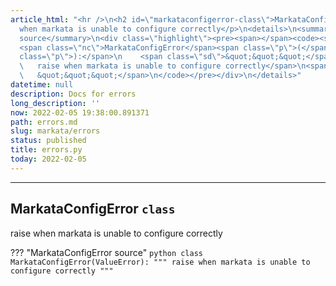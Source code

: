 ```yaml
---
article_html: "<hr />\n<h2 id=\"markataconfigerror-class\">MarkataConfigError <code>class</code></h2>\n<p>raise
  when markata is unable to configure correctly</p>\n<details>\n<summary>MarkataConfigError
  source</summary>\n<div class=\"highlight\"><pre><span></span><code><span class=\"k\">class</span>
  <span class=\"nc\">MarkataConfigError</span><span class=\"p\">(</span><span class=\"ne\">ValueError</span><span
  class=\"p\">):</span>\n    <span class=\"sd\">&quot;&quot;&quot;</span>\n<span class=\"sd\">
  \   raise when markata is unable to configure correctly</span>\n<span class=\"sd\">
  \   &quot;&quot;&quot;</span>\n</code></pre></div>\n</details>"
datetime: null
description: Docs for errors
long_description: ''
now: 2022-02-05 19:38:00.891371
path: errors.md
slug: markata/errors
status: published
title: errors.py
today: 2022-02-05
---
```


---

## MarkataConfigError `class`

raise when markata is unable to configure correctly

??? "MarkataConfigError source"
    ``` python
    class MarkataConfigError(ValueError):
        """
        raise when markata is unable to configure correctly
        """
    ```